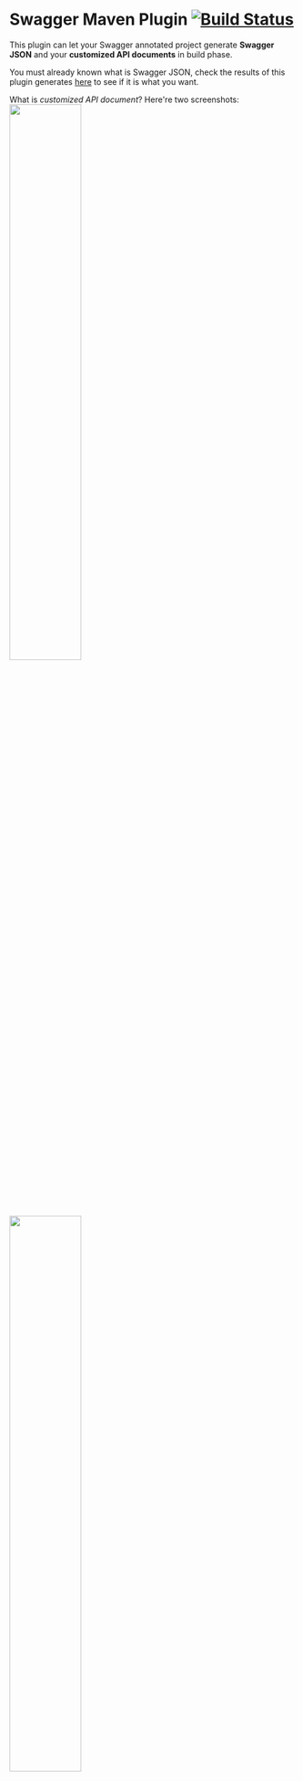 # Swagger Maven Plugin [![Build Status](https://travis-ci.org/kongchen/swagger-maven-plugin.png)](https://travis-ci.org/kongchen/swagger-maven-plugin)
This plugin can let your Swagger annotated project generate **Swagger JSON** and your **customized API documents** in build phase.

You must already known what is Swagger JSON, check the results of this plugin generates [here](https://github.com/kongchen/swagger-maven-example/tree/master/generated/swagger-ui) to see if it is what you want.

What is *customized API document*? Here're two screenshots:
<img src="https://cloud.githubusercontent.com/assets/1485800/4130419/c121d19c-3336-11e4-921f-ca8207ed9053.png" width="50%"/>
<img src="https://cloud.githubusercontent.com/assets/1485800/4130438/28359ea4-3337-11e4-8c1a-5d9b06854e3f.png" width="50%"/>


# Usage

## Minimal Configuartion for Swagger JSON

```xml
<project>
...
<build>
<plugins>
<plugin>
  <groupId>com.github.kongchen</groupId>
  <artifactId>swagger-maven-plugin</artifactId>
  <version>2.3</version>
  <configuration>
    <apiSources>
      <apiSource>
        <locations>sample.api</locations>
        <apiVersion>1.0</apiVersion>
        <basePath>http://example.com</basePath>
        <swaggerDirectory>generated/swagger-ui</swaggerDirectory>
      </apiSource>
    </apiSources>
  </configuration>
  <executions>
    <execution>
      <phase>compile</phase>
        <goals>
          <goal>generate</goal>
        </goals>
    </execution>
  </executions>
</plugin>
...
</plugins>
</build>
</project>
```

### Minimal Configuration for customized API Document

```xml
<project>
...
<build>
<plugins>
<plugin>
  <groupId>com.github.kongchen</groupId>
  <artifactId>swagger-maven-plugin</artifactId>
  <version>2.3</version>
  <configuration>
    <apiSources>
      <apiSource>
        <locations>sample.api</locations>
        <apiVersion>1.0</apiVersion>
        <basePath>http://example.com</basePath>
        <outputTemplate>/markdown.mustache</outputTemplate>
        <mustacheFileRoot>${basedir}/src/main/resources/</mustacheFileRoot>
        <outputPath>${basedir}/generated/document.html</outputPath>
      </apiSource>
    </apiSources>
  </configuration>
  <executions>
    <execution>
      <phase>compile</phase>
        <goals>
          <goal>generate</goal>
        </goals>
    </execution>
  </executions>
</plugin>
...
</plugins>
</build>
</project>
```

## Minimal Configuration for Swagger JSON & customized API Document

Just merge the above 2 configuartions together.


## Compelete Configuration

The compelete configuration for the plugin lists below, you'll see some advanced configurations there.

If you cannot wait to try out the plugin, here's a [sample project](https://github.com/kongchen/swagger-maven-example), go to see how it happens.

```xml
<project>
...
<build>
<plugins>
<plugin>
  <groupId>com.github.kongchen</groupId>
  <artifactId>swagger-maven-plugin</artifactId>
  <version>2.3</version>
  <configuration>
    <apiSources>
      <apiSource>
<!--Required parameters BEGIN-->
        <locations>sample.api</locations>
        <apiVersion>1.0</apiVersion>
        <basePath>http://example.com</basePath>
<!--Required parameters END-->

<!--Optional parameters BEGIN-->
        <!---General parameters BEGIN-->
        <apiInfo>
          <title>Swagger Maven Plugin Sample</title>
          <description>Hellow world!</description>
          <termsOfServiceUrl>http://www.github.com/kongchen/swagger-maven-plugin</termsOfServiceUrl>
          <contact>kongchen#gmail$com</contact>
          <license>Apache 2.0</license>
          <licenseUrl>http://www.apache.org/licenses/LICENSE-2.0.html</licenseUrl>
        </apiInfo>
        <overridingModels>/swagger-overriding-models.json</overridingModels>
        <swaggerInternalFilter>com.wordnik.swagger.config.DefaultSpecFilter</swaggerInternalFilter>
        <swaggerApiReader>com.wordnik.swagger.jaxrs.reader.DefaultJaxrsApiReader</swaggerApiReader>
        <!---General parameters END-->

        <!---Document generation parameters BEGIN-->
        <outputTemplate>
          https://raw.github.com/kongchen/api-doc-template/master/v2.0/strapdown.html.mustache
        </outputTemplate>
        <mustacheFileRoot>${basedir}/src/main/resources/</mustacheFileRoot>
        <outputPath>${basedir}/generated/document.html</outputPath>
        <!---Document generation parameters END-->

        <!---Swagger JSON parameters BEGIN-->
        <swaggerDirectory>generated/swagger-ui</swaggerDirectory>
        <swaggerUIDocBasePath>http://www.example.com/restapi/doc</swaggerUIDocBasePath>
        <useOutputFlatStructure>false</useOutputFlatStructure>
        <!---Swagger JSON parameters END-->
<!--Optional parameters END-->
      </apiSource>
    </apiSources>
  </configuration>
  <executions>
    <execution>
      <phase>compile</phase>
        <goals>
          <goal>generate</goal>
        </goals>
    </execution>
    </executions>
</plugin>
...
</plugins>
</build>
</project>
```

One ```apiSource``` can be considered as a set of APIs for one ```apiVersion``` in API's ```basePath```, here's the parameter list of `apiSource`:

## Required parameters
| name | description |
|------------------------|------------------------------------------------------------------------------------------------------------------------------------------------------------------------------------------------------------------------------|
| `locations` | Java classes containing Swagger's annotation ```@Api```, or Java packages containing those classes can be configured here, using ```;``` as the delimiter. |
| `apiVersion` | The version of the api source. |
| `basePath` | The base path of this api source. |

## Optional parameters
### General parameters

| **name** | **description** |
|------------------------|------------------------------------------------------------------------------------------------------------------------------------------------------------------------------------------------------------------------------|
| `apiInfo` | Some information of the API document. |
| `overridingModels` | The name of *overridingModels* file, see more details in sections below. |
| `swaggerInternalFilter` | If not null, the value should be full name of class implementing `com.wordnik.swagger.core.filter.SpecFilter`. This allows you to filter both methods and parameters from generated api. |
| `swaggerApiReader` | If not null, the value should be full name of class implementing `com.wordnik.swagger.reader.ClassReader`. This allows you flexibly implement/override the reader's implementation. Default is `com.wordnik.swagger.jaxrs.reader.DefaultJaxrsApiReader` |


The parameters of `apiInfo`:

| **name** | **description** |
|------------------------|------------------------------------------------------------------------------------------------------------------------------------------------------------------------------------------------------------------------------|
| `title` | The title of your API document. |
| `description` | The brief introduction of your API document. |
| `termsOfServiceUrl` | The URL of your API's terms of service. |
| `contact` | should be an email here. |
| `license` | Your API's license. |
| `licenseUrl` | The license's URL. |



### Document generation parameters

| **name**| **description** |
|-----------------------|------------------------------------------------------------------------------------------------------------------------------------------------------------------------------------------------------------------------------|
| `outputTemplate` | The path of a mustache template file, see more details in sections below.|
| `mustacheFileRoot` | The root path of your mustache template file. |
| `outputPath` | The path of generate-by-template document, not existed parent directories will be created. If you don't want to generate html api just don't set it. |


### Swager JSON parameters


| **name**| **description** |
|-----------------------|------------------------------------------------------------------------------------------------------------------------------------------------------------------------------------------------------------------------------|
| `swaggerDirectory` | The directory of generated Swagger JSON files. If null, no Swagger JSON will be generated. |
| `useOutputFlatStructure` | Indicates whether Swagger JSON will be created in subdirs by path defined in @com.wordnik.swagger.annotations.Api#value (false), or the filename will be the path with replaced slashes to underscores (true). Default: `true` |
| `swaggerUIDocBasePath` | Generally, the `baseUrl` in Swagger JSON's `service.json` is always as same as `basePath` you specified above. However, you can use this parameter to overwrite it. |


You can specify several ```apiSources``` with different api versions and base paths.

# About the template file

You need to specify a mustache template file in ```outputTemplate```.

It supports a remote path such as https://raw.github.com/kongchen/api-doc-template/master/v2.0/markdown.mustache but local file is highly recommanded because:

1. You can modify the template to match your requirement easily.
1. Mustache can use `>localfile` for mustache partials, but you should put the partials in `mustacheFileRoot` if any.

>E.g: 
The template https://raw.github.com/kongchen/api-doc-template/master/v2.0/strapdown.html.mustache uses
     [`markdown.mustache`](https://raw.github.com/kongchen/api-doc-template/master/v2.0/markdown.mustache) as a partial by this way,
     to use `strapdown.html.mustache` you should put `markdown.mustache` in your local path and tell the path to plugin via `mustacheFileRoot`.

There's a [standalone project](https://github.com/kongchen/api-doc-template) for the template files, see more details there and welcome to send pull request.

# About the overridingModels file

```overridingModels``` is the name of *overridingModels* file.

It will be loaded with [Class#getResourceAsStream](http://docs.oracle.com/javase/7/docs/api/java/lang/Class.html#getResourceAsStream(java.lang.String)).

Example file below. Note that you can name every mapping the way you want - it's not used for anything. *className* and *jsonString* are used as described [here](https://github.com/wordnik/swagger-core/wiki/overriding-models#in-java-with-swagger-core-version-13x) to create *OverrideConverter* and add it to the *ModelConverters*. 
```json
{
	"DateTimeMapping" :
	{
		"className" : "org.joda.time.DateTime",
		"jsonString" : "{\"id\": \"DateTime\",\"properties\": {\"value\": {\"required\": true, \"description\": \"Date in ISO-8601 format\", \"notes\": \"Add any notes you like here\", \"type\": \"string\", \"format\": \"date-time\"}}}"
	},
	"DateMidnightMapping" :
	{
		"className" : "org.joda.time.DateMidnight",
		"jsonString" : "{\"id\": \"DateTime\",\"properties\": {\"value\": {\"required\": true, \"description\": \"Date in ISO-8601 format\", \"notes\": \"Add any notes you like here\", \"type\": \"string\", \"format\": \"date-time\"}}}"
	}
}
```

[Versions](https://github.com/kongchen/swagger-maven-plugin/blob/master/CHANGES.md)
==

This plugin has 2 serials of versions:

- 2.x.x : For [Swagger core version >= 1.3.0] (https://github.com/wordnik/swagger-core/wiki/Changelog#v130-aug-12-2013) [swagger-spec 1.2](https://github.com/wordnik/swagger-spec/blob/master/versions/1.2.md)
> **Latest version `2.3` is available in central repository.**
`2.3.1-SNAPSHOT` is the latest SNAPSHOT version.

- 1.x.x : For [Swagger core version 1.2.x](https://github.com/wordnik/swagger-core/wiki/Changelog#v125-jun-19-2013) swagger-spec 1.1
> **Latest version `1.1.3-SNAPSHOT` is available in sonatype repository.**

> To use SNAPSHOT version, you need to add plugin repository in your pom.xml first:

```
<pluginRepositories>
  <pluginRepository>
    <id>sonatype-snapshot</id>
    <url>https://oss.sonatype.org/content/repositories/snapshots/</url>
    <releases>
      <enabled>false</enabled>
    </releases>
    <snapshots>
      <enabled>true</enabled>
    </snapshots>
  </pluginRepository>
</pluginRepositories>
```

# FAQ
## Dependency conflict
If you have package depedency conflict issues, such as jackson, joda-time, or [jsr311-api](https://github.com/kongchen/swagger-maven-plugin/issues/81). Run `mvn dependency:tree` to check which package introduces the one conflicts with yours and exclude it using `<exclusion/>` in pom.xml.
> e.g. exclude `javax.ws.rs:jsr311-api:jar:1.1.1:compile` from `swagger-jaxrs_2.10`:
```xml
    <dependency>
        <groupId>com.wordnik</groupId>
        <artifactId>swagger-jaxrs_2.10</artifactId>
        <version>1.3.2</version>
        <exclusions>
            <exclusion>
                <groupId>javax.ws.rs</groupId>
                <artifactId>jsr311-api</artifactId>
            </exclusion>
        </exclusions>
    </dependency>   
```
